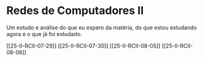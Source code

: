 # Redes de Computadores II

Um estudo e análise do que eu espero da matéria, do que estou estudando agora e o que já foi estudado.

[[25-II-RCII-07-29]]
[[25-II-RCII-07-30]]
[[25-II-RCII-08-05]]
[[25-II-RCII-08-06]]
